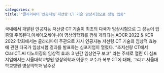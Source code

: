```yaml
---
categories: e
title: "클라리파이 인공지능 저선량 CT 기술 임상시험으로 성능 입증"
---
```

국내에서 개발된 인공지능 저선량 CT 기술이 최초의 다국가 임상시험으로 그 성능이 입증돼 주목된다.아세아오세아니아 영상의학회를 겸해 개최되는 AOCR 2022 & KCR 2022 학회에서는 클라리파이 주관으로 자사 인공지능 저선량 CT 기술의 임상적 효능에 관한 다국가 임상시험 결과를 발표하는 심포지엄이 열렸다. “초저선량 CT에서 ClariCT.AI 디노이징의 임상적 효과: 3 년간 임상연구 보고” 라는 주제로 열린 이 심포지엄에서는 서울대학교병원 영상의학과 이동호 교수가 복부 CT에 대해, 그리고 서울대학교병원 영상의학과 남주강